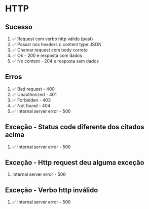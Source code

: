 # HTTP

## Sucesso
1. ✅ Request com verbo http válido (post)
2. ✅ Passar nos headers o content type JSON
3. ✅ Chamar request com body correto
4. ✅ Ok - 200 e resposta com dados
5. ✅ No content - 204 e resposta sem dados

## Erros
1. ✅ Bad request - 400
2. ✅ Unauthorized - 401
3. ✅ Forbidden - 403
4. ✅ Not found - 404
5. ✅ Internal server error - 500

## Exceção - Status code diferente dos citados acima
1. ✅ Internal server error - 500

## Exceção - Http request deu alguma exceção
1.  Internal server error - 500

## Exceção - Verbo http inválido
1. ✅ Internal server error - 500